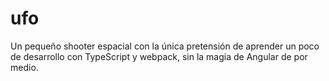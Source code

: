 # ufo

Un pequeño shooter espacial con la única pretensión de aprender un poco de desarrollo con TypeScript y webpack, sin la magia de Angular de por medio.
